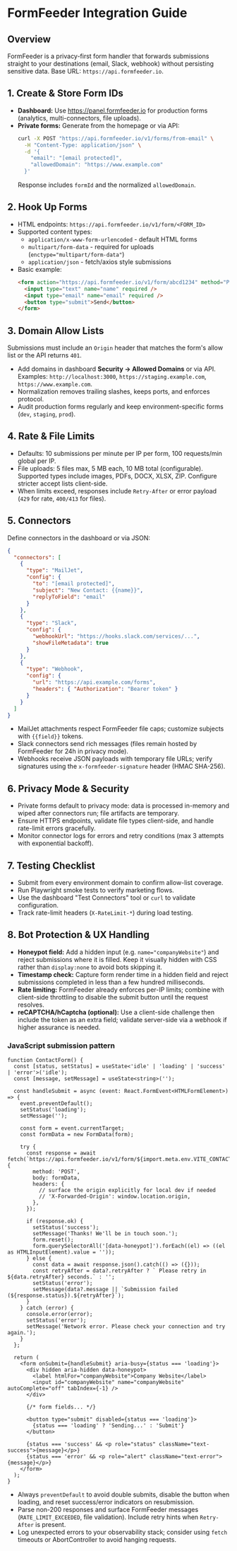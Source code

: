 # FormFeeder Integration Guide

## Overview
FormFeeder is a privacy-first form handler that forwards submissions straight to your destinations (email, Slack, webhook) without persisting sensitive data. Base URL: `https://api.formfeeder.io`.

## 1. Create & Store Form IDs
- **Dashboard:** Use https://panel.formfeeder.io for production forms (analytics, multi-connectors, file uploads).
- **Private forms:** Generate from the homepage or via API:
  ```bash
  curl -X POST "https://api.formfeeder.io/v1/forms/from-email" \
    -H "Content-Type: application/json" \
    -d '{
      "email": "[email protected]",
      "allowedDomain": "https://www.example.com"
    }'
  ```
  Response includes `formId` and the normalized `allowedDomain`.

## 2. Hook Up Forms
- HTML endpoints: `https://api.formfeeder.io/v1/form/<FORM_ID>`
- Supported content types:
  - `application/x-www-form-urlencoded` - default HTML forms
  - `multipart/form-data` - required for uploads (`enctype="multipart/form-data"`)
  - `application/json` - fetch/axios style submissions
- Basic example:
  ```html
  <form action="https://api.formfeeder.io/v1/form/abcd1234" method="POST">
    <input type="text" name="name" required />
    <input type="email" name="email" required />
    <button type="submit">Send</button>
  </form>
  ```

## 3. Domain Allow Lists
Submissions must include an `Origin` header that matches the form's allow list or the API returns `401`.
- Add domains in dashboard **Security -> Allowed Domains** or via API. Examples: `http://localhost:3000`, `https://staging.example.com`, `https://www.example.com`.
- Normalization removes trailing slashes, keeps ports, and enforces protocol.
- Audit production forms regularly and keep environment-specific forms (`dev`, `staging`, `prod`).

## 4. Rate & File Limits
- Defaults: 10 submissions per minute per IP per form, 100 requests/min global per IP.
- File uploads: 5 files max, 5 MB each, 10 MB total (configurable). Supported types include images, PDFs, DOCX, XLSX, ZIP. Configure stricter accept lists client-side.
- When limits exceed, responses include `Retry-After` or error payload (`429` for rate, `400/413` for files).

## 5. Connectors
Define connectors in the dashboard or via JSON:
```json
{
  "connectors": [
    {
      "type": "MailJet",
      "config": {
        "to": "[email protected]",
        "subject": "New Contact: {{name}}",
        "replyToField": "email"
      }
    },
    {
      "type": "Slack",
      "config": {
        "webhookUrl": "https://hooks.slack.com/services/...",
        "showFileMetadata": true
      }
    },
    {
      "type": "Webhook",
      "config": {
        "url": "https://api.example.com/forms",
        "headers": { "Authorization": "Bearer token" }
      }
    }
  ]
}
```
- MailJet attachments respect FormFeeder file caps; customize subjects with `{{field}}` tokens.
- Slack connectors send rich messages (files remain hosted by FormFeeder for 24h in privacy mode).
- Webhooks receive JSON payloads with temporary file URLs; verify signatures using the `x-formfeeder-signature` header (HMAC SHA-256).

## 6. Privacy Mode & Security
- Private forms default to privacy mode: data is processed in-memory and wiped after connectors run; file artifacts are temporary.
- Ensure HTTPS endpoints, validate file types client-side, and handle rate-limit errors gracefully.
- Monitor connector logs for errors and retry conditions (max 3 attempts with exponential backoff).

## 7. Testing Checklist
- Submit from every environment domain to confirm allow-list coverage.
- Run Playwright smoke tests to verify marketing flows.
- Use the dashboard "Test Connectors" tool or `curl` to validate configuration.
- Track rate-limit headers (`X-RateLimit-*`) during load testing.

## 8. Bot Protection & UX Handling
- **Honeypot field:** Add a hidden input (e.g. `name="companyWebsite"`) and reject submissions where it is filled. Keep it visually hidden with CSS rather than `display:none` to avoid bots skipping it.
- **Timestamp check:** Capture form render time in a hidden field and reject submissions completed in less than a few hundred milliseconds.
- **Rate limiting:** FormFeeder already enforces per-IP limits; combine with client-side throttling to disable the submit button until the request resolves.
- **reCAPTCHA/hCaptcha (optional):** Use a client-side challenge then include the token as an extra field; validate server-side via a webhook if higher assurance is needed.

### JavaScript submission pattern
```tsx
function ContactForm() {
  const [status, setStatus] = useState<'idle' | 'loading' | 'success' | 'error'>('idle');
  const [message, setMessage] = useState<string>('');

  const handleSubmit = async (event: React.FormEvent<HTMLFormElement>) => {
    event.preventDefault();
    setStatus('loading');
    setMessage('');

    const form = event.currentTarget;
    const formData = new FormData(form);

    try {
      const response = await fetch(`https://api.formfeeder.io/v1/form/${import.meta.env.VITE_CONTACT_FORM_ID}`, {
        method: 'POST',
        body: formData,
        headers: {
          // surface the origin explicitly for local dev if needed
          // 'X-Forwarded-Origin': window.location.origin,
        },
      });

      if (response.ok) {
        setStatus('success');
        setMessage('Thanks! We'll be in touch soon.');
        form.reset();
        form.querySelectorAll('[data-honeypot]').forEach((el) => ((el as HTMLInputElement).value = ''));
      } else {
        const data = await response.json().catch(() => ({}));
        const retryAfter = data?.retryAfter ? ` Please retry in ${data.retryAfter} seconds.` : '';
        setStatus('error');
        setMessage(data?.message || `Submission failed (${response.status}).${retryAfter}`);
      }
    } catch (error) {
      console.error(error);
      setStatus('error');
      setMessage('Network error. Please check your connection and try again.');
    }
  };

  return (
    <form onSubmit={handleSubmit} aria-busy={status === 'loading'}>
      <div hidden aria-hidden data-honeypot>
        <label htmlFor="companyWebsite">Company Website</label>
        <input id="companyWebsite" name="companyWebsite" autoComplete="off" tabIndex={-1} />
      </div>

      {/* form fields... */}

      <button type="submit" disabled={status === 'loading'}>
        {status === 'loading' ? 'Sending...' : 'Submit'}
      </button>

      {status === 'success' && <p role="status" className="text-success">{message}</p>}
      {status === 'error' && <p role="alert" className="text-error">{message}</p>}
    </form>
  );
}
```
- Always `preventDefault` to avoid double submits, disable the button when loading, and reset success/error indicators on resubmission.
- Parse non-200 responses and surface FormFeeder messages (`RATE_LIMIT_EXCEEDED`, file validation). Include retry hints when `Retry-After` is present.
- Log unexpected errors to your observability stack; consider using `fetch` timeouts or AbortController to avoid hanging requests.
